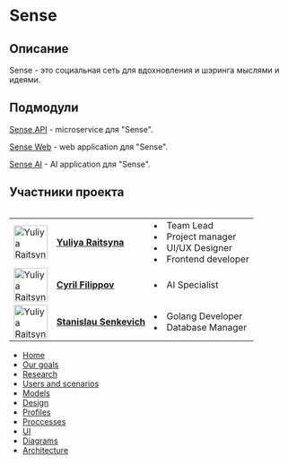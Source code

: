 # Sense

## Описание

Sense - это социальная сеть для вдохновления и шэринга мыслями и идеями.

## Подмодули

[Sense API](https://github.com/fpmi-hci-2025/project11a-backend-sense) - microservice для "Sense".

[Sense Web](https://github.com/fpmi-hci-2025/project11a-web-sense) - web application для "Sense".

[Sense AI](https://github.com/fpmi-hci-2025/project11a-mobile-sense) - AI application для "Sense".

## Участники проекта

<table align="left">
  <tr>
    <td>
      <a href="https://github.com/yuliaraitsyna" target="_blank">
        <img src="https://github.com/user-attachments/assets/d65334b9-74b8-4bc9-8737-4485cc5970f5" width="60" height="60" alt="Yuliya Raitsyna"/>
      </a>
    </td>
    <td valign="middle">
      <a href="https://github.com/yuliaraitsyna" target="_blank">
        <b>Yuliya Raitsyna</b>
      </a>
    </td>
    <td>
      <li>Team Lead</li>
      <li>Project manager</li>
      <li>UI/UX Designer</li>
      <li>Frontend developer</li>
    </td>
  </tr>
<tr>
    <td>
      <a href="https://github.com/tayadj" target="_blank">
        <img src="https://github.com/user-attachments/assets/8e253bfc-aed8-46c3-aeb5-fbc28f5a8b69" width="60" height="60" alt="Yuliya Raitsyna"/>
      </a>
    </td>
    <td valign="middle">
      <a href="https://github.com/tayadj" target="_blank">
        <b>Cyril Filippov</b>
      </a>
    </td>
    <td>
      <li>AI Specialist</li>
    </td>
  </tr>
<tr>
    <td>
      <a href="https://github.com/Stanislau-Senkevich" target="_blank">
        <img src="https://github.com/user-attachments/assets/d2204742-3558-475b-b48d-418750a6ae74" width="60" height="60" alt="Yuliya Raitsyna"/>
      </a>
    </td>
    <td valign="middle">
      <a href="https://github.com/Stanislau-Senkevich" target="_blank">
        <b>Stanislau Senkevich</b>
      </a>
    </td>
<td>
      <li>Golang Developer</li>
      <li>Database Manager</li>
    </td>
  </tr>
</table>

<link rel="stylesheet" href="/assets/css/style.scss">

<div class="sidebar">
    <ul>
        <li><a href="https://github.com/fpmi-hci-2025/project11a-sense/index.html">Home</a></li>
        <li><a href="https://github.com/fpmi-hci-2025/project11a-sense/goals.html">Our goals</a></li>
        <li><a href="https://github.com/fpmi-hci-2025/project11a-sense/research.html">Research</a></li>
        <li><a href="https://github.com/fpmi-hci-2025/project11a-sense/users.html">Users and scenarios</a></li>
        <li><a href="https://github.com/fpmi-hci-2025/project11a-sense/models.html">Models</a></li>
        <li><a href="https://github.com/fpmi-hci-2025/project11a-sense/design.html">Design</a></li>
        <li><a href="https://github.com/fpmi-hci-2025/project11a-sense/profiles.html">Profiles</a></li>
        <li><a href="https://github.com/fpmi-hci-2025/project11a-sense/processes.html">Proccesses</a></li>
        <li><a href="https://github.com/fpmi-hci-2025/project11a-sense/ui.html">UI</a></li>
        <li><a href="https://github.com/fpmi-hci-2025/project11a-sense/diagrams.html">Diagrams</a></li>
        <li><a href="https://github.com/fpmi-hci-2025/project11a-sense/architecture.html">Architecture</a></li>
    </ul>
</div>